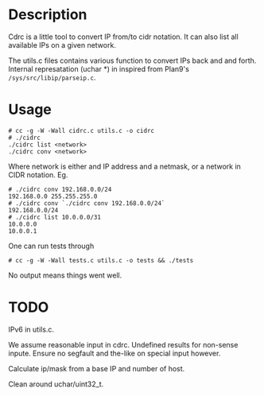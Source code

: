 # Description
Cdrc is a little tool to convert IP from/to cidr notation. It
can also list all available IPs on a given network.

The utils.c files contains various function to convert IPs
back and and forth. Internal represatation (uchar \*) in inspired
from Plan9's `/sys/src/libip/parseip.c`.

# Usage

    # cc -g -W -Wall cidrc.c utils.c -o cidrc
    # ./cidrc
    ./cidrc list <network>
    ./cidrc conv <network>

Where network is either and IP address and a netmask, or a network
in CIDR notation. Eg.

    # ./cidrc conv 192.168.0.0/24
    192.168.0.0 255.255.255.0
    # ./cidrc conv `./cidrc conv 192.168.0.0/24`
    192.168.0.0/24
    # ./cidrc list 10.0.0.0/31
    10.0.0.0
    10.0.0.1

One can run tests through

    # cc -g -W -Wall tests.c utils.c -o tests && ./tests

No output means things went well.

# TODO
IPv6 in utils.c.

We assume reasonable input in cdrc. Undefined results
for non-sense inpute. Ensure no segfault and the-like on
special input however.

Calculate ip/mask from a base IP and number of host.

Clean around uchar/uint32\_t.
